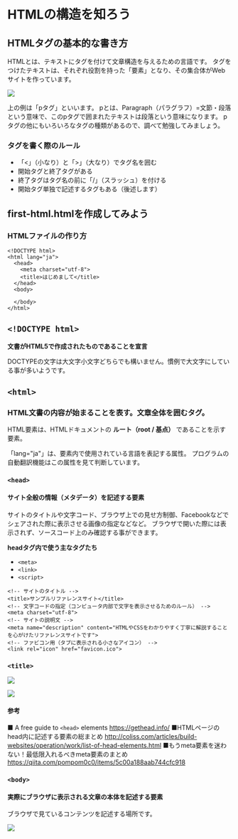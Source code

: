# HTMLの構造を知ろう

##  HTMLタグの基本的な書き方

HTMLとは、テキストにタグを付けて文章構造を与えるための言語です。
タグをつけたテキストは、それぞれ役割を持った「要素」となり、その集合体がWebサイトを作っています。

![](https://d2mxuefqeaa7sj.cloudfront.net/s_3066FA23A18E1433BC4D48A1112B9F0C6A766C9E0917C880D3A50377E5D58EB4_1520573020711_.png)

上の例は「pタグ」といいます。
pとは、Paragraph（パラグラフ）=文節・段落という意味で、このpタグで囲まれたテキストは段落という意味になります。
pタグの他にもいろいろなタグの種類があるので、調べて勉強してみましょう。


### タグを書く際のルール
- 「<」（小なり）と「>」（大なり）でタグ名を囲む
- 開始タグと終了タグがある
- 終了タグはタグ名の前に「/」（スラッシュ）を付ける
- 開始タグ単独で記述するタグもある（後述します）


## first-html.htmlを作成してみよう

### HTMLファイルの作り方

```
<!DOCTYPE html>
<html lang="ja">
  <head>
    <meta charset="utf-8">
    <title>はじめまして</title>
  </head>
  <body>
    
  </body>
</html>
```


## ```<!DOCTYPE html>```

**文書がHTML5で作成されたものであることを宣言**

DOCTYPEの文字は大文字小文字どちらでも構いません。慣例で大文字にしている事が多いようです。


## ```<html>```

### HTML文書の内容が始まることを表す。文章全体を囲むタグ。
HTML要素は、HTMLドキュメントの **ルート（root / 基点）** であることを示す要素。

「lang="ja"」は、要素内で使用されている言語を表記する属性。
プログラムの自動翻訳機能はこの属性を見て判断しています。


### ```<head>```

#### サイト全般の情報（メタデータ）を記述する要素

サイトのタイトルや文字コード、ブラウザ上での見せ方制御、Facebookなどでシェアされた際に表示させる画像の指定などなど。
ブラウザで開いた際には表示されず、ソースコード上のみ確認する事ができます。

**headタグ内で使う主なタグたち**

- ```<meta>```
- ```<link>```
- ```<script>```


```
<!-- サイトのタイトル -->
<title>サンプルリファレンスサイト</title>
<!-- 文字コードの指定（コンピュータ内部で文字を表示させるためのルール） -->
<meta charset="utf-8">
<!-- サイトの説明文 -->
<meta name="description" content="HTMLやCSSをわかりやすく丁寧に解説することを心がけたリファレンスサイトです">
<!-- ファビコン用（タブに表示される小さなアイコン） -->
<link rel="icon" href="favicon.ico">
```


### ```<title>```
![](https://d2mxuefqeaa7sj.cloudfront.net/s_3066FA23A18E1433BC4D48A1112B9F0C6A766C9E0917C880D3A50377E5D58EB4_1520576947742_image.png)

![](https://d2mxuefqeaa7sj.cloudfront.net/s_3066FA23A18E1433BC4D48A1112B9F0C6A766C9E0917C880D3A50377E5D58EB4_1520576795045_image.png)


#### 参考
■ A free guide to ```<head>``` elements
https://gethead.info/
■HTMLページのhead内に記述する要素の総まとめ
http://coliss.com/articles/build-websites/operation/work/list-of-head-elements.html
■もうmeta要素を迷わない！最低限入れるべきmeta要素のまとめ
https://qiita.com/pompom0c0/items/5c00a188aab744cfc918


### ```<body>```

#### 実際にブラウザに表示される文章の本体を記述する要素

ブラウザで見ているコンテンツを記述する場所です。

![](https://d2mxuefqeaa7sj.cloudfront.net/s_6DC39C02081D2F0F89C1BB40AC805C4C3DCC6DA94D1CE0AB6A7FB3CF3041E463_1523085584169_HTML.png)


